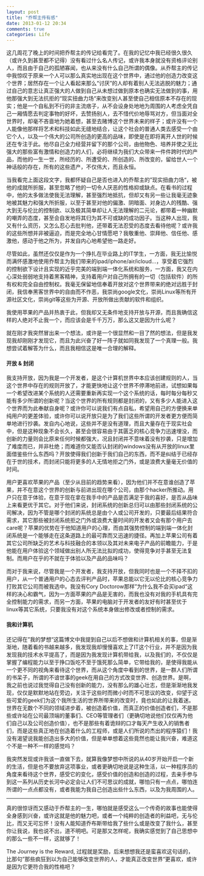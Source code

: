 ```yaml
---
layout: post
title: "乔帮主传有感"
date: 2013-01-12 20:34
comments: true
categories: Life
---
```


这几周花了晚上的时间把乔帮主的传记给看完了。在我的记忆中我已经很久很久（或许久到甚至都不记得）没有看过什么名人传记，或许我本身就没有资格评论别人，而且由于自己的孤陋寡闻，也从来没有什么自己所谓的偶像。从乔帮主的传记中我惊叹于原来一个人可以那么真实地出现在这个世界中，通过他的创造力改变这个世界；居然存在一个让人看起来那么“讨厌”的人却有着别人无法逃脱的魅力；通过自己的意志让真正强大的人做到自己从未想过做到原本也确实无法做到的事，用他那强大到无法抗拒的“现实扭曲力场“来改变别人甚至使自己相信原本不存在的现实；他是一个自私到不行的非主流痞子，从不会设身处地地为周围的人考虑全凭自己一厢情愿去判定事物的好坏，去赞扬别人，去不惜代价地辱骂对方，但当面对全世界时，却毫不吝啬地为她着想，甚至去赌博这个世界未来的样子；或许没有一个人能像他那样将艺术和科技如此无缝地结合，让这个社会的普通人类去感受一个由它个人，以及一个伟大的公司所创造的更高的品味，即使是在即将离开人世的时候还在专注于此。他尽自己全力经营并留下的那个公司，由他物色、培养并使之无比强大的那些富有激情和创造力的人们，必将继续为我们大众带来一件件跨时代的产品，而他的一生一世，所经历的、所遭受的、所创造的、所改变的，留给世人一个神话般的存在，所有的这些遗产，不仅伟大，而且永恒。

<!-- more -->

当我看完上面这段文字，我都怀疑自己是否也进入的乔帮主的”现实扭曲力场“，被他的成就所折服，甚至忽略了他的一切令人厌恶的性格抑或缺点。在看书的过程中，他的太多做法使我无法理解，甚至强烈地抵抗，但却又有另一些让我毫无迹象地被其魅力和强大所折服，以至于甚至对他的偏激、阴暗面、对身边人的残酷、强大到无与伦比的控制欲、以及极其简单却让人无法理解的二元论，都带着一种幽默的嘲弄的态度，甚至会自发地将其归为其不可或缺的成功因子。当这种人出现，我又有什么资历，又怎么忍心去批判他，还带着无法忍受的态度去看待他呢？或许我的这些所想并非被逼迫，而是完全地心甘情愿吧？我敬重他、崇拜他、信任他、感激他，感动于他之所为，并发自内心地希望他一路走好。

尽管如此，虽然还仅仅是作为一个挣扎在毕业路上的IT学生，一方面，我无比愉悦而满怀感激地使用乔帮主为我们带来的ipad/iphone/air/icloud...，享受着它强烈的控制欲下设计且实现的近乎完美的端到端一体化系统和服务，一方面，我又在内心深处弱弱地支持着黑客精神，支持着用户对自己所拥有的一切（包括软件）的所有权和完全自由控制权。我毫无保留地信奉着开放对这个世界带来的绝对远胜于封闭，我信奉黑客世界中的自由而不作恶，我崇尚google文化，崇尚Linux等所有开源社区文化，崇尚git等这些为开源、开放所做出贡献的软件和组织。

我使用苹果的产品并热衷于此，但我却又无条件地支持开放与开源，而且我确信这样的人绝对不止我一个，而应该会是千千万万，那么这又是因为什么呢？

就在刚才我突然冒出来一个想法，或许是一个很显然和一目了然的想法，但是我发现我却刚刚才发现它，而且为此兴奋了好一阵子就如同我发现了一个真理一般。我想尝试着解答为什么，而且我相信这是唯一合理的解释。

#### 开放 & 封闭

我支持开放，因为我是一个开发者，是这个计算机世界中本应该创建规则的人，当这个世界中存在的规则开放了，才能更快地让这个世界不停滞地前进，试想如果每一个希望改进某个系统的人还需要重新再实现一个这个系统的话，每时每分每秒又能有多少所谓的创新呢？当这个世界的所有规则都是封闭的，又有多少人能进入这个世界而为此奉献自身呢？或许你可以说我们有点自私，希望用自己的方便换来单纯用户的更差体验，或许你可以说开放只是为了我们这些所谓的开发者更方便而简单地进行抄袭。发自内心地说，这些并不是没有道理，而且大量存在于现实社会中，但是这种现象不会长久，甚至会很容易由于其匮乏的核心竞争力迅速埋没，而创新的力量则会比原来任何时候都强大，况且封闭并不意味着没有抄袭，只是增加了难度而已，并非杜绝；而难道你又能否认封闭的windows没有从开放的linux里面借鉴些什么东西吗？开放使得我们创新于我们自己的东西，而不是纠结于已经存在于世的技术，而封闭只能将更多的人无情地拒之门外，或是浪费大量毫无价值的时间。

用户更喜欢苹果的产品（至少从目前的趋势来看），因为他们并不在意谁创造了苹果，并不在意这个世界的创新与前进出现在哪个公司，由那个hacker所推动。用户只在意于体验，在意于现在拿在我手中的产品是否满足于我的喜好，是否从品味上来看更优于其它。对于他们来说，封闭系统的创新总归可以由那些封闭系统的公司解决，因为不管是哪个封闭的系统总是由个人或公司开发的，只要最后结果符合需求，其它那些被封闭系统拒之门外或浪费大量时间的开发者又会有那个用户去care呢？苹果的优势在于他知道用户的心理，而由其强势控制的端到端一体化封闭系统是一个能够走在这条道路上的最可靠而又迅速的捷径。再加上苹果公司有着其它公司所缺乏的艺术与科技融合的本领以及其对未来电子产品的前瞻能力，于是他能在用户体验这个领域做出别人所无法比拟的成功，使得竞争对手甚至无法复制。而用户在乎的不就在于体验以及产品的品味吗？

而对于我来说，尽管我是一个开发者，我支持开放，但我同时也是一个不择不扣的用户，从一个普通用户的心态去评判产品时，苹果总能以它无以伦比的核心竞争力打败其它公司而被我选中。我没有Cory Doctorow那样”为什么我不会买ipad“这样的决心和霸气，因为一方面苹果的产品是无害的，而我也没有对我的手机具有完全控制能力的需求，而另一方面，苹果的电脑对于开发者的友好有时甚至优于linux等其它系统，只要我没有对这个系统本身做出修改或者控制的需求。

#### 我和计算机

还记得在”我的梦想“这篇博文中我提到自己以后不想做和计算机相关的事，但是渐渐地，随着看的书越来越多，我发现我却慢慢喜欢上了IT这个行业，并不是因为我发现我的技术水平提高了，而是因为我发现计算机带给我，以及我们的，不仅仅是掌握了编程能力以至于挣口饭吃不至于饿死那么简单，它带给我的，是使得我能从一个更不同的视角来看待这个世界，而从这个角度中看到的世界，是一群人们所谓的书呆子，所谓的不谙世事的geek在用自己的方式改变世界、创造世界。是啊，我之前也说过我觉得自己没有创新的能力，没有那么的雄心壮志，但是渐渐地我发现，仅仅是默默地站在旁边，关注于这些时而微小时而不可思议的改变，仰望于这些可爱的geek们为这个我所生活的世界所带来的改变时，竟也如此的让我着迷。世界在无数个不同的领域进步着，被创造着价值，而真正的价值创造者们，不是那些或许站在公司最顶端的董事们、CEO等管理者们（更确切地说他们仅仅再为他们自己以及公司创造价值），也不是那些有着诡辩的口才每天产生收入的销售者们，而是这些真正地在创造着什么的工程师，或是人们所说的杰出的程序猿们！我没有渴望说我能创造出多大的价值，但是单单想着这些竟然也能让我兴奋，难道这个不是一种不一样的感觉吗？

我突然发现或许我该一直做下去，就算我像梦想中所说的从40岁开始开启一个新的生活，但是也不要放弃这项事业，或者更确切地说是这种生活，以一种程序员的角度来看待这个世界，感受它的变化，感受价值的创造和创造的过程，去亲手参与到这一系列从历史长河中必定会让人们不可思议的成就，哪怕只有一点点，哪怕连所谓的一点点都没有，或者我能为我自己创造出些什么东西，以及为我周围的人。

------

真的很惊讶而又感动于乔帮主的一生，哪怕就是感受这么一个传奇的故事也能使得全身感到兴奋，或许这就是他的魅力吧，或者一个纯粹的创造者的利益吧，无与伦比，而又无可忘怀！没有人能知道乔布斯带给我了些什么或是改变了我什么，甚至你让我说，我也说不出，道不明吧。可是那又怎样呢，我确实感觉到了自己思想中的那么一些不一样，这就够了！

The Journey is the Reward, 过程就是奖励，后来想想我还是蛮喜欢这句话的，比那句”那些疯狂到以为自己能够改变世界的人，才能真正改变世界“更喜欢，或许是因为它更符合我的性格吧？